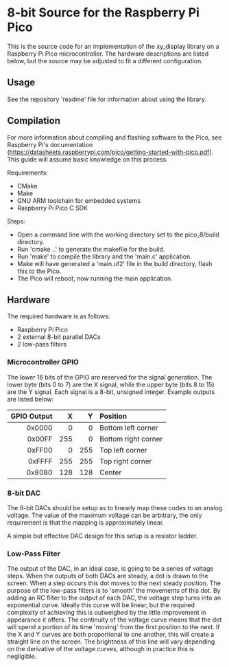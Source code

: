 # 8-bit Source for the Raspberry Pi Pico

This is the source code for an implementation of the xy_display library on a Raspberry Pi Pico microcontroller. The hardware descriptions are listed below, but the source may be adjusted to fit a different configuration.

## Usage

See the repository 'readme' file for information about using the library.

## Compilation

For more information about compiling and flashing software to the Pico, see Raspberry Pi's documentation (https://datasheets.raspberrypi.com/pico/getting-started-with-pico.pdf). This guide will assume basic knowledge on this process.

Requirements:

- CMake
- Make
- GNU ARM toolchain for embedded systems
- Raspberry Pi Pico C SDK

Steps:

 - Open a command line with the working directory set to the pico_8/build directory.
 - Run 'cmake ..' to generate the makefile for the build.
 - Run 'make' to compile the library and the 'main.c' application.
 - Make will have generated a 'main.uf2' file in the build directory, flash this to the Pico.
 - The Pico will reboot, now running the main application.

## Hardware

The required hardware is as follows:

- Raspberry Pi Pico
- 2 external 8-bit parallel DACs
- 2 low-pass filters

### Microcontroller GPIO

The lower 16 bits of the GPIO are reserved for the signal generation. The lower byte (bits 0 to 7) are the X signal, while the upper byte (bits 8 to 15) are the Y signal. Each signal is a 8-bit, unsigned integer. Example outputs are listed below:

| GPIO Output | X   | Y   | Position            |
|------------:|----:|----:|:--------------------|
| 0x0000      | 0   | 0   | Bottom left corner  |
| 0x00FF      | 255 | 0   | Bottom right corner |
| 0xFF00      | 0   | 255 | Top left corner     |
| 0xFFFF      | 255 | 255 | Top right corner    |
| 0x8080      | 128 | 128 | Center              |

### 8-bit DAC

The 8-bit DACs should be setup as to linearly map these codes to an analog voltage. The value of the maximum voltage can be arbitrary, the only requirement is that the mapping is approximately linear.

A simple but effective DAC design for this setup is a resistor ladder. 

### Low-Pass Filter

The output of the DAC, in an ideal case, is going to be a series of voltage steps. When the outputs of both DACs are steady, a dot is drawn to the screen. When a step occurs this dot moves to the next steady position. The purpose of the low-pass filters is to 'smooth' the movements of this dot. By adding an RC filter to the output of each DAC, the voltage step turns into an exponential curve. Ideally this curve will be linear, but the required complexity of achieving this is outweighed by the little improvement in appearance it offers. The continuity of the voltage curve means that the dot will spend a portion of its time 'moving' from the first position to the next. If the X and Y curves are both proportional to one another, this will create a straight line on the screen. The brightness of this line will vary depending on the derivative of the voltage curves, although in practice this is negligible.